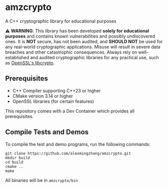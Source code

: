 # amzcrypto
A C++ cryptographic library for educational purposes 

:warning: **WARNING**: This library has been developed **solely for educational purposes** and contains known vulnerabilities and possibly undiscovered ones. It is **NOT** secure, has not been audited, and **SHOULD NOT** be used for any real-world cryptographic applications. Misuse will result in severe data breaches and other catastrophic consequences. Always rely on well-established and audited cryptographic libraries for any practical use, such as [OpenSSL's libcrypto](https://github.com/openssl/openssl/tree/master).

## Prerequisites
- C++ Compiler supporting C++23 or higher
- CMake version 3.14 or higher
- OpenSSL libraries (for certain features)

This repository comes with a Dev Container which provides all prerequisites.

## Compile Tests and Demos
To compile the test and demo programs, run the following commands:

    git clone https://github.com/alexmingzhang/amzcrypto.git
    mkdir build
    cd build
    cmake ..
    make

All binaries will be in `amzcrypto/bin`
